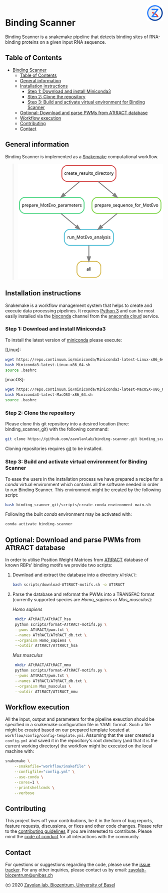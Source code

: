 <img align="right" width="50" height="50" src="images/logo.128px.png">

# Binding Scanner

Binding Scanner is a snakemake pipeline that detects binding sites of RNA-binding proteins on a given input RNA sequence.

## Table of Contents

- [Binding Scanner](#binding-scanner)
  - [Table of Contents](#table-of-contents)
  - [General information](#general-information)
  - [Installation instructions](#installation-instructions)
    - [Step 1: Download and install Miniconda3](#step-1-download-and-install-miniconda3)
    - [Step 2: Clone the repository](#step-2-clone-the-repository)
    - [Step 3: Build and activate virtual environment for Binding Scanner](#step-3-build-and-activate-virtual-environment-for-binding-scanner)
  - [Optional: Download and parse PWMs from ATtRACT database](#optional-download-and-parse-pwms-from-attract-database)
  - [Workflow execution](#workflow-execution)
  - [Contributing](#contributing)
  - [Contact](#contact)

## General information

Binding Scanner is implemented as a [Snakemake] computational workflow.

> ![rule_graph][rule-graph]

## Installation instructions

Snakemake is a workflow management system that helps to create and execute data processing pipelines. It requires [Python 3] and can be most easily installed via the [bioconda] channel from the [anaconda cloud] service.

### Step 1: Download and install Miniconda3

To install the latest version of [miniconda] please execute:  
  
[Linux]:
```bash
wget https://repo.continuum.io/miniconda/Miniconda3-latest-Linux-x86_64.sh
bash Miniconda3-latest-Linux-x86_64.sh
source .bashrc
```

[macOS]:
```bash
wget https://repo.continuum.io/miniconda/Miniconda3-latest-MacOSX-x86_64.sh
bash Miniconda3-latest-MacOSX-x86_64.sh
source .bashrc
```

### Step 2: Clone the repository

Please clone this git repository into a desired location (here: binding_scanner_git) with the following command:

```bash
git clone https://github.com/zavolanlab/binding-scanner.git binding_scanner_git
```

Cloning repositories requires [git] to be installed.

### Step 3: Build and activate virtual environment for Binding Scanner

To ease the users in the installation process we have prepared a recipe for a *conda* virtual environment which contains all the software needed in order to run Binding Scanner. This environment might be created by the following script:

```bash
bash binding_scanner_git/scripts/create-conda-environment-main.sh
```

Following the built *conda* environment may be activated with:

```bash
conda activate binding-scanner
```

## Optional: Download and parse PWMs from ATtRACT database

In order to utilise Position Weight Matrices from  [ATtRACT] database of known RBPs' binding motifs we provide two scripts:

1. Download and extract the database into a directory `ATtRACT`:
   ```bash
   bash scripts/download-ATtRACT-motifs.sh -o ATtRACT
   ```
2. Parse the database and reformat the PWMs into a TRANSFAC format (currently supported species are *Homo_sapiens* or *Mus_musculus*):
   
   *Homo sapiens*
   ```bash
    mkdir ATtRACT/ATtRACT_hsa
    python scripts/format-ATtRACT-motifs.py \
    --pwms ATtRACT/pwm.txt \
    --names ATtRACT/ATtRACT_db.txt \
    --organism Homo_sapiens \
    --outdir ATtRACT/ATtRACT_hsa
   ```

   *Mus musculus*
   ```bash
    mkdir ATtRACT/ATtRACT_mmu
    python scripts/format-ATtRACT-motifs.py \
    --pwms ATtRACT/pwm.txt \
    --names ATtRACT/ATtRACT_db.txt \
    --organism Mus_musculus \
    --outdir ATtRACT/ATtRACT_mmu
   ```

## Workflow execution

All the input, output and parameters for the pipeline exeuction should be specified in a snakemake configuration file in YAML format. Such a file might be created based on our prepared template located at `workflow/config/config-template.yml`. Assuming that the user created a `config.yml` and saved it in the repository's root directory (and that it is the current working directory) the workflow might be executed on the local machine with:
```bash
snakemake \
    --snakefile="workflow/Snakefile" \
    --configfile="config.yml" \
    --use-conda \
    --cores=1 \
    --printshellcmds \
    --verbose
```

## Contributing

This project lives off your contributions, be it in the form of bug reports,
feature requests, discussions, or fixes and other code changes. Please refer
to the [contributing guidelines](CONTRIBUTING.md) if you are interested to
contribute. Please mind the [code of conduct](CODE_OF_CONDUCT.md) for all
interactions with the community.

## Contact

For questions or suggestions regarding the code, please use the
[issue tracker][res-issue-tracker]. For any other inquiries, please contact us
by email: <zavolab-biozentrum@unibas.ch>

(c) 2020 [Zavolan lab, Biozentrum, University of Basel][res-zavolab]


[Snakemake]: https://snakemake.readthedocs.io/en/stable/
[rule-graph]: images/rulegraph.svg
[Python 3]: https://www.python.org/download/releases/3.0/
[bioconda]: https://bioconda.github.io/
[anaconda cloud]: https://anaconda.org/
[miniconda]: https://docs.conda.io/en/latest/miniconda.html
[git]: https://git-scm.com/
[ATtRACT]: https://attract.cnic.es/index
[res-issue-tracker]: <https://github.com/zavolanlab/binding-scanner/issues>
[res-zavolab]: <https://zavolan.biozentrum.unibas.ch/>
